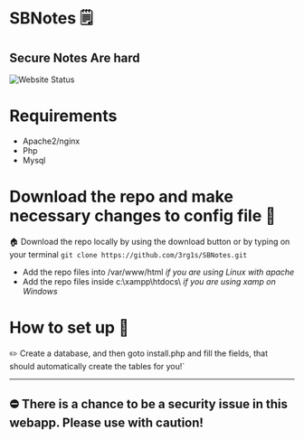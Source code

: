 # SBNotes 🗒️

Secure Notes Are hard
----------------
![Website Status](https://img.shields.io/website?style=for-the-badge&url=https://sbn.0x0byt3.com)

# Requirements

* Apache2/nginx
* Php
* Mysql


# Download the repo and make necessary changes to config file 📄  

🏠 Download the repo locally by using the download button or by typing on your terminal `git clone https://github.com/3rg1s/SBNotes.git`  
  
  - Add the repo files into /var/www/html *if you are using Linux with apache*
  - Add the repo files inside c:\xampp\htdocs\ *if you are using xamp on Windows*

# How to set up 💽 

✏️ Create a database, and then goto install.php and fill the fields, that should automatically create the tables for you!`

-----------------

## ⛔ There is a chance to be a security issue in this webapp. Please use with caution!

